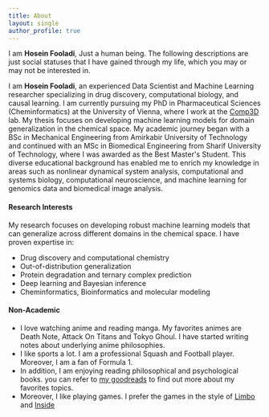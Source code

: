 ```yaml
---
title: About
layout: single
author_profile: true                                                        
---
```


I am **Hosein Fooladi**, Just a human being. The following descriptions are just social statuses that I have gained through my life, which you may or may not be interested in.

I am **Hosein Fooladi**, an experienced Data Scientist and Machine Learning researcher specializing in drug discovery, computational biology, and causal learning. I am currently pursuing my PhD in Pharmaceutical Sciences (Cheminformatics) at the University of Vienna, where I work at the [Comp3D](https://comp3d.univie.ac.at/) lab. My thesis focuses on developing machine learning models for domain generalization in the chemical space.
My academic journey began with a BSc in Mechanical Engineering from Amirkabir University of Technology and continued with an MSc in Biomedical Engineering from Sharif University of Technology, where I was awarded as the Best Master's Student. This diverse educational background has enabled me to enrich my knowledge in areas such as nonlinear dynamical system analysis, computational and systems biology, computational neuroscience, and machine learning for genomics data and biomedical image analysis.

#### Research Interests

My research focuses on developing robust machine learning models that can generalize across different domains in the chemical space. I have proven expertise in:

- Drug discovery and computational chemistry
- Out-of-distribution generalization
- Protein degradation and ternary complex prediction
- Deep learning and Bayesian inference
- Cheminformatics, Bioinformatics and molecular modeling

#### Non-Academic

- I love watching anime and reading manga. My favorites animes are Death Note, Attack On Titans and Tokyo Ghoul. I have started writing notes about underlying anime philosophies.
- I like sports a lot. I am a professional Squash and Football player. Moreover, I am a fan of Formula 1.
- In addition, I am enjoying reading philosophical and psychological books. you can refer to [my goodreads](https://www.goodreads.com/user/show/75993307-hosein-fooladi) to find out more about my favorites topics.
- Moreover, I like playing games. I prefer the games in the style of [Limbo](https://playdead.com/games/limbo/) and [Inside](https://playdead.com/games/inside/)